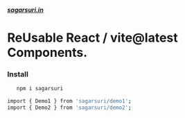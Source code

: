 ##### [sagarsuri.in](https://www.sagarsuri.in/)
# ReUsable React / vite@latest Components. 

### Install
```bash
   npm i sagarsuri
```

```bash
import { Demo1 } from 'sagarsuri/demo1';
import { Demo2 } from 'sagarsuri/demo2';

 
```
